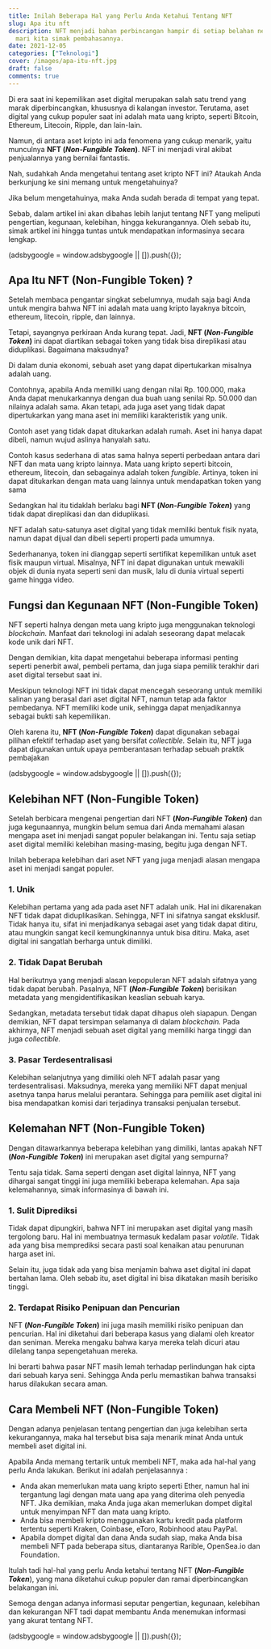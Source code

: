 ```yaml
---
title: Inilah Beberapa Hal yang Perlu Anda Ketahui Tentang NFT
slug: Apa itu nft
description: NFT menjadi bahan perbincangan hampir di setiap belahan negara,
  mari kita simak pembahasannya.
date: 2021-12-05
categories: ["Teknologi"]
cover: /images/apa-itu-nft.jpg
draft: false
comments: true
---
```


Di era saat ini kepemilikan aset digital merupakan salah satu trend yang marak diperbincangkan, khususnya di kalangan investor. Terutama, aset digital yang cukup populer saat ini adalah mata uang kripto, seperti Bitcoin, Ethereum, Litecoin, Ripple, dan lain-lain.

Namun, di antara aset kripto ini ada fenomena yang cukup menarik, yaitu munculnya **NFT (_Non-Fungible Token_)**. NFT ini menjadi viral akibat penjualannya yang bernilai fantastis.

Nah, sudahkah Anda mengetahui tentang aset kripto NFT ini? Ataukah Anda berkunjung ke sini memang untuk mengetahuinya?

Jika belum mengetahuinya, maka Anda sudah berada di tempat yang tepat.

Sebab, dalam artikel ini akan dibahas lebih lanjut tentang NFT yang meliputi pengertian, kegunaan, kelebihan, hingga kekurangannya. Oleh sebab itu, simak artikel ini hingga tuntas untuk mendapatkan informasinya secara lengkap.

(adsbygoogle = window.adsbygoogle || \[\]).push({});

## Apa Itu NFT (Non-Fungible Token) ?

Setelah membaca pengantar singkat sebelumnya, mudah saja bagi Anda untuk mengira bahwa NFT ini adalah mata uang kripto layaknya bitcoin, ethereum, litecoin, ripple, dan lainnya.

Tetapi, sayangnya perkiraan Anda kurang tepat. Jadi, **NFT (_Non-Fungible Token_)** ini dapat diartikan sebagai token yang tidak bisa direplikasi atau diduplikasi. Bagaimana maksudnya?

Di dalam dunia ekonomi, sebuah aset yang dapat dipertukarkan misalnya adalah uang.

Contohnya, apabila Anda memiliki uang dengan nilai Rp. 100.000, maka Anda dapat menukarkannya dengan dua buah uang senilai Rp. 50.000 dan nilainya adalah sama. Akan tetapi, ada juga aset yang tidak dapat dipertukarkan yang mana aset ini memiliki karakteristik yang unik.

Contoh aset yang tidak dapat ditukarkan adalah rumah. Aset ini hanya dapat dibeli, namun wujud aslinya hanyalah satu.

Contoh kasus sederhana di atas sama halnya seperti perbedaan antara dari NFT dan mata uang kripto lainnya. Mata uang kripto seperti bitcoin, ethereum, litecoin, dan sebagainya adalah token _fungible_. Artinya, token ini dapat ditukarkan dengan mata uang lainnya untuk mendapatkan token yang sama

Sedangkan hal itu tidaklah berlaku bagi **NFT (_Non-Fungible Token_)** yang tidak dapat direplikasi dan dan diduplikasi.

NFT adalah satu-satunya aset digital yang tidak memiliki bentuk fisik nyata, namun dapat dijual dan dibeli seperti properti pada umumnya.

Sederhananya, token ini dianggap seperti sertifikat kepemilikan untuk aset fisik maupun virtual. Misalnya, NFT ini dapat digunakan untuk mewakili objek di dunia nyata seperti seni dan musik, lalu di dunia virtual seperti game hingga video.

## Fungsi dan Kegunaan NFT (Non-Fungible Token)

NFT seperti halnya dengan meta uang kripto juga menggunakan teknologi _blockchain._ Manfaat dari teknologi ini adalah seseorang dapat melacak kode unik dari NFT.

Dengan demikian, kita dapat mengetahui beberapa informasi penting seperti penerbit awal, pembeli pertama, dan juga siapa pemilik terakhir dari aset digital tersebut saat ini.

Meskipun teknologi NFT ini tidak dapat mencegah seseorang untuk memiliki salinan yang berasal dari aset digital NFT, namun tetap ada faktor pembedanya. NFT memiliki kode unik, sehingga dapat menjadikannya sebagai bukti sah kepemilikan.

Oleh karena itu, **NFT (_Non-Fungible Token_)** dapat digunakan sebagai pilihan efektif terhadap aset yang bersifat _collectible._ Selain itu, NFT juga dapat digunakan untuk upaya pemberantasan terhadap sebuah praktik pembajakan

(adsbygoogle = window.adsbygoogle || \[\]).push({});

## Kelebihan NFT (Non-Fungible Token)

Setelah berbicara mengenai pengertian dari NFT **(_Non-Fungible Token_)** dan juga kegunaannya, mungkin belum semua dari Anda memahami alasan mengapa aset ini menjadi sangat populer belakangan ini. Tentu saja setiap aset digital memiliki kelebihan masing-masing, begitu juga dengan NFT.

Inilah beberapa kelebihan dari aset NFT yang juga menjadi alasan mengapa aset ini menjadi sangat populer.

### 1\. Unik

Kelebihan pertama yang ada pada aset NFT adalah unik. Hal ini dikarenakan NFT tidak dapat diduplikasikan. Sehingga, NFT ini sifatnya sangat eksklusif. Tidak hanya itu, sifat ini menjadikanya sebagai aset yang tidak dapat ditiru, atau mungkin sangat kecil kemungkinannya untuk bisa ditiru. Maka, aset digital ini sangatlah berharga untuk dimiliki.

### 2\. Tidak Dapat Berubah

Hal berikutnya yang menjadi alasan kepopuleran NFT adalah sifatnya yang tidak dapat berubah. Pasalnya, NFT **(_Non-Fungible Token_)** berisikan metadata yang mengidentifikasikan keaslian sebuah karya.

Sedangkan, metadata tersebut tidak dapat dihapus oleh siapapun. Dengan demikian, NFT dapat tersimpan selamanya di dalam _blockchain._ Pada akhirnya, NFT menjadi sebuah aset digital yang memiliki harga tinggi dan juga _collectible._

### 3\. Pasar Terdesentralisasi

Kelebihan selanjutnya yang dimiliki oleh NFT adalah pasar yang terdesentralisasi. Maksudnya, mereka yang memiliki NFT dapat menjual asetnya tanpa harus melalui perantara. Sehingga para pemilik aset digital ini bisa mendapatkan komisi dari terjadinya transaksi penjualan tersebut.

## Kelemahan NFT (Non-Fungible Token)

Dengan ditawarkannya beberapa kelebihan yang dimiliki, lantas apakah NFT **(_Non-Fungible Token_)** ini merupakan aset digital yang sempurna?

Tentu saja tidak. Sama seperti dengan aset digital lainnya, NFT yang dihargai sangat tinggi ini juga memiliki beberapa kelemahan. Apa saja kelemahannya, simak informasinya di bawah ini.

### 1\. Sulit Diprediksi

Tidak dapat dipungkiri, bahwa NFT ini merupakan aset digital yang masih tergolong baru. Hal ini membuatnya termasuk kedalam pasar _volatile._ Tidak ada yang bisa memprediksi secara pasti soal kenaikan atau penurunan harga aset ini.

Selain itu, juga tidak ada yang bisa menjamin bahwa aset digital ini dapat bertahan lama. Oleh sebab itu, aset digital ini bisa dikatakan masih berisiko tinggi.

### 2\. Terdapat Risiko Penipuan dan Pencurian

NFT **(_Non-Fungible Token_)** ini juga masih memiliki risiko penipuan dan pencurian. Hal ini diketahui dari beberapa kasus yang dialami oleh kreator dan seniman. Mereka mengaku bahwa karya mereka telah dicuri atau dilelang tanpa sepengetahuan mereka.

Ini berarti bahwa pasar NFT masih lemah terhadap perlindungan hak cipta dari sebuah karya seni. Sehingga Anda perlu memastikan bahwa transaksi harus dilakukan secara aman.

## Cara Membeli NFT (Non-Fungible Token)

Dengan adanya penjelasan tentang pengertian dan juga kelebihan serta kekurangannya, maka hal tersebut bisa saja menarik minat Anda untuk membeli aset digital ini.

Apabila Anda memang tertarik untuk membeli NFT, maka ada hal-hal yang perlu Anda lakukan. Berikut ini adalah penjelasannya :

*   Anda akan memerlukan mata uang kripto seperti Ether, namun hal ini tergantung lagi dengan mata uang apa yang diterima oleh penyedia NFT. Jika demikian, maka Anda juga akan memerlukan dompet digital untuk menyimpan NFT dan mata uang kripto.
*   Anda bisa membeli kripto menggunakan kartu kredit pada platform tertentu seperti Kraken, Coinbase, eToro, Robinhood atau PayPal.
*   Apabila dompet digital dan dana Anda sudah siap, maka Anda bisa membeli NFT pada beberapa situs, diantaranya Rarible, OpenSea.io dan Foundation.

Itulah tadi hal-hal yang perlu Anda ketahui tentang NFT **(_Non-Fungible Token_**), yang mana diketahui cukup populer dan ramai diperbincangkan belakangan ini.

Semoga dengan adanya informasi seputar pengertian, kegunaan, kelebihan dan kekurangan NFT tadi dapat membantu Anda menemukan informasi yang akurat tentang NFT.

(adsbygoogle = window.adsbygoogle || \[\]).push({});
